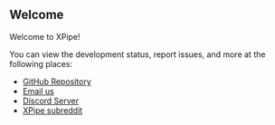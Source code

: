 ## Welcome

Welcome to XPipe!

You can view the development status, report issues, and more at the following places:

- [GitHub Repository](https://github.com/xpipe-io/kickstartfx/)
- [Email us](mailto://hello@xpipe.io)
- [Discord Server](https://discord.gg/8y89vS8cRb)
- [XPipe subreddit](https://reddit.com/r/xpipe)
